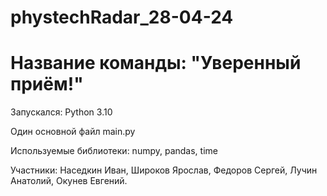 # phystechRadar_28-04-24

# Название команды: "Уверенный приём!"

Запускался:
Python 3.10

Один основной файл main.py

Используемые библиотеки:  numpy, pandas, time

Участники:
Наседкин Иван,
Широков Ярослав, 
Федоров Сергей,
Лучин Анатолий, 
Окунев Евгений.
